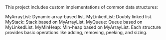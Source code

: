 This project includes custom implementations of common data structures:

MyArrayList: Dynamic array-based list.
MyLinkedList: Doubly linked list.
MyStack: Stack based on MyArrayList.
MyQueue: Queue based on MyLinkedList.
MyMinHeap: Min-heap based on MyArrayList.
Each structure provides basic operations like adding, removing, peeking, and sizing.
